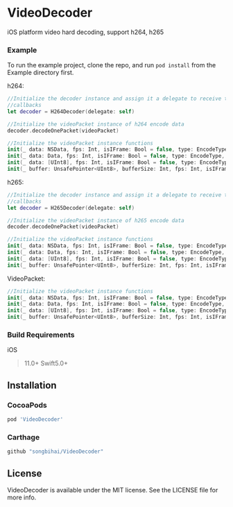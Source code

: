 # VideoDecoder

iOS platform video hard decoding, support h264, h265

### Example

To run the example project, clone the repo, and run `pod install` from the Example directory first.

h264:
```swift
//Initialize the decoder instance and assign it a delegate to receive the decoded data  
//callbacks
let decoder = H264Decoder(delegate: self)

//Initialize the videoPacket instance of h264 encode data
decoder.decodeOnePacket(videoPacket)

//Initialize the videoPacket instance functions
init(_ data: NSData, fps: Int, isIFrame: Bool = false, type: EncodeType, videoSize: CGSize)
init(_ data: Data, fps: Int, isIFrame: Bool = false, type: EncodeType, videoSize: CGSize)
init(_ data: [UInt8], fps: Int, isIFrame: Bool = false, type: EncodeType, videoSize: CGSize)
init(_ buffer: UnsafePointer<UInt8>, bufferSize: Int, fps: Int, isIFrame: Bool = false, type: EncodeType, videoSize: CGSize)

```

h265:
```swift
//Initialize the decoder instance and assign it a delegate to receive the decoded data  
//callbacks
let decoder = H265Decoder(delegate: self)

//Initialize the videoPacket instance of h265 encode data
decoder.decodeOnePacket(videoPacket)

//Initialize the videoPacket instance functions
init(_ data: NSData, fps: Int, isIFrame: Bool = false, type: EncodeType, videoSize: CGSize)
init(_ data: Data, fps: Int, isIFrame: Bool = false, type: EncodeType, videoSize: CGSize)
init(_ data: [UInt8], fps: Int, isIFrame: Bool = false, type: EncodeType, videoSize: CGSize)
init(_ buffer: UnsafePointer<UInt8>, bufferSize: Int, fps: Int, isIFrame: Bool = false, type: EncodeType, videoSize: CGSize)

```
VideoPacket:
```swift
//Initialize the videoPacket instance functions
init(_ data: NSData, fps: Int, isIFrame: Bool = false, type: EncodeType, videoSize: CGSize)
init(_ data: Data, fps: Int, isIFrame: Bool = false, type: EncodeType, videoSize: CGSize)
init(_ data: [UInt8], fps: Int, isIFrame: Bool = false, type: EncodeType, videoSize: CGSize)
init(_ buffer: UnsafePointer<UInt8>, bufferSize: Int, fps: Int, isIFrame: Bool = false, type: EncodeType, videoSize: CGSize)

```


### Build Requirements

iOS

  >11.0+
  >Swift5.0+

## Installation

### CocoaPods

```ruby
pod 'VideoDecoder'
```

### Carthage

```ruby
github "songbihai/VideoDecoder"
```

<!-- ### Reward

If VideoDecoder helps you in the development, if you need technical support or you need custom features, you can reward me. -->

<!-- BTC: 
3BGTcyasYoZDV7MjHqMiQuew4R925vC6kL

ETH:
0x83f931a297C3A05Fd0eF3891670f85316EB12A4C -->


<!-- ![Ali pay](https://i.loli.net/2021/09/15/z5LuainUDeIRTpZ.jpg)  ![WeChat pay](https://i.loli.net/2021/09/15/e8GXMf1CIxR9KVo.jpg) -->

## License

VideoDecoder is available under the MIT license. See the LICENSE file for more info.
